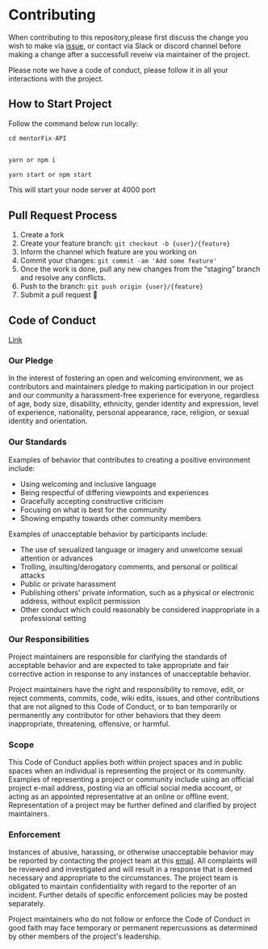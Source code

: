 # Contributing

When contributing to this repository,please first discuss the change you wish to make via [issue](https://github.com/WrippleFoss/mentorFix-API/issues/), or contact via Slack or discord channel before making a change after a successfull reveiw via maintainer of the project.

Please note we have a code of conduct, please follow it in all your interactions with the project.

## How to Start Project

Follow the command below run locally:


```js
cd mentorFix-API


yarn or npm i

yarn start or npm start
```


This will start your node server at 4000 port

## Pull Request Process

1. Create a fork
1. Create your feature branch: `git checkout -b {user}/{feature}`
1. Inform the channel which feature are you working on
1. Commit your changes: `git commit -am 'Add some feature'`
1. Once the work is done, pull any new changes from the “staging” branch and resolve any conflicts.
1. Push to the branch: `git push origin {user}/{feature}`
1. Submit a pull request 🚀

## Code of Conduct

[Link](https://github.com/WrippleFoss/mentorFix-API/blob/master/CODE_OF_CONDUCT.md)

### Our Pledge

In the interest of fostering an open and welcoming environment, we as
contributors and maintainers pledge to making participation in our project and
our community a harassment-free experience for everyone, regardless of age, body
size, disability, ethnicity, gender identity and expression, level of experience,
nationality, personal appearance, race, religion, or sexual identity and orientation.

### Our Standards

Examples of behavior that contributes to creating a positive environment
include:

* Using welcoming and inclusive language
* Being respectful of differing viewpoints and experiences
* Gracefully accepting constructive criticism
* Focusing on what is best for the community
* Showing empathy towards other community members

Examples of unacceptable behavior by participants include:

* The use of sexualized language or imagery and unwelcome sexual attention or
advances
* Trolling, insulting/derogatory comments, and personal or political attacks
* Public or private harassment
* Publishing others' private information, such as a physical or electronic
  address, without explicit permission
* Other conduct which could reasonably be considered inappropriate in a
  professional setting

### Our Responsibilities

Project maintainers are responsible for clarifying the standards of acceptable
behavior and are expected to take appropriate and fair corrective action in
response to any instances of unacceptable behavior.

Project maintainers have the right and responsibility to remove, edit, or
reject comments, commits, code, wiki edits, issues, and other contributions
that are not aligned to this Code of Conduct, or to ban temporarily or
permanently any contributor for other behaviors that they deem inappropriate,
threatening, offensive, or harmful.

### Scope

This Code of Conduct applies both within project spaces and in public spaces
when an individual is representing the project or its community. Examples of
representing a project or community include using an official project e-mail
address, posting via an official social media account, or acting as an appointed
representative at an online or offline event. Representation of a project may be
further defined and clarified by project maintainers.

### Enforcement

Instances of abusive, harassing, or otherwise unacceptable behavior may be
reported by contacting the project team at this [email](mailto://abhishek71994@gmail.com). All
complaints will be reviewed and investigated and will result in a response that
is deemed necessary and appropriate to the circumstances. The project team is
obligated to maintain confidentiality with regard to the reporter of an incident.
Further details of specific enforcement policies may be posted separately.

Project maintainers who do not follow or enforce the Code of Conduct in good
faith may face temporary or permanent repercussions as determined by other
members of the project's leadership.
